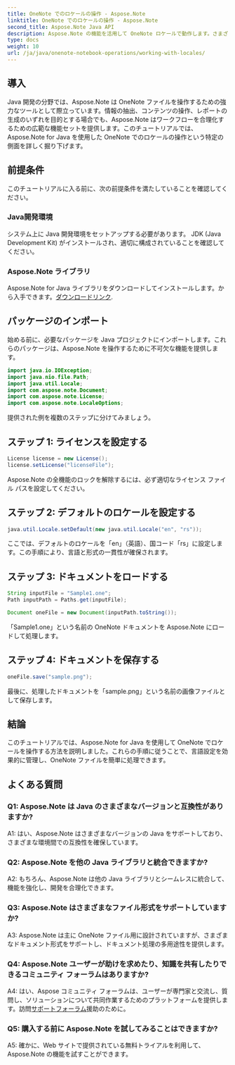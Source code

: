 ```yaml
---
title: OneNote でのロケールの操作 - Aspose.Note
linktitle: OneNote でのロケールの操作 - Aspose.Note
second_title: Aspose.Note Java API
description: Aspose.Note の機能を活用して OneNote ロケールで動作します。さまざまな言語や地域に合わせたレポートを抽出、操作、生成します。 #OneNote #Java #Aspose
type: docs
weight: 10
url: /ja/java/onenote-notebook-operations/working-with-locales/
---
```

## 導入

Java 開発の分野では、Aspose.Note は OneNote ファイルを操作するための強力なツールとして際立っています。情報の抽出、コンテンツの操作、レポートの生成のいずれを目的とする場合でも、Aspose.Note はワークフローを合理化するための広範な機能セットを提供します。このチュートリアルでは、Aspose.Note for Java を使用した OneNote でのロケールの操作という特定の側面を詳しく掘り下げます。

## 前提条件

このチュートリアルに入る前に、次の前提条件を満たしていることを確認してください。

### Java開発環境

システム上に Java 開発環境をセットアップする必要があります。 JDK (Java Development Kit) がインストールされ、適切に構成されていることを確認してください。

### Aspose.Note ライブラリ

Aspose.Note for Java ライブラリをダウンロードしてインストールします。から入手できます。[ダウンロードリンク](https://releases.aspose.com/note/java/).

## パッケージのインポート

始める前に、必要なパッケージを Java プロジェクトにインポートします。これらのパッケージは、Aspose.Note を操作するために不可欠な機能を提供します。

```java
import java.io.IOException;
import java.nio.file.Path;
import java.util.Locale;
import com.aspose.note.Document;
import com.aspose.note.License;
import com.aspose.note.LocaleOptions;
```

提供された例を複数のステップに分けてみましょう。

## ステップ 1: ライセンスを設定する

```java
License license = new License();
license.setLicense("licenseFile");
```

Aspose.Note の全機能のロックを解除するには、必ず適切なライセンス ファイル パスを設定してください。

## ステップ 2: デフォルトのロケールを設定する

```java
java.util.Locale.setDefault(new java.util.Locale("en", "rs"));
```

ここでは、デフォルトのロケールを「en」（英語）、国コード「rs」に設定します。この手順により、言語と形式の一貫性が確保されます。

## ステップ 3: ドキュメントをロードする

```java
String inputFile = "Sample1.one";
Path inputPath = Paths.get(inputFile);

Document oneFile = new Document(inputPath.toString());
```

「Sample1.one」という名前の OneNote ドキュメントを Aspose.Note にロードして処理します。

## ステップ 4: ドキュメントを保存する

```java
oneFile.save("sample.png");
```

最後に、処理したドキュメントを「sample.png」という名前の画像ファイルとして保存します。

## 結論

このチュートリアルでは、Aspose.Note for Java を使用して OneNote でロケールを操作する方法を説明しました。これらの手順に従うことで、言語設定を効果的に管理し、OneNote ファイルを簡単に処理できます。

## よくある質問

### Q1: Aspose.Note は Java のさまざまなバージョンと互換性がありますか?

A1: はい、Aspose.Note はさまざまなバージョンの Java をサポートしており、さまざまな環境間での互換性を確保しています。

### Q2: Aspose.Note を他の Java ライブラリと統合できますか?

A2: もちろん、Aspose.Note は他の Java ライブラリとシームレスに統合して、機能を強化し、開発を合理化できます。

### Q3: Aspose.Note はさまざまなファイル形式をサポートしていますか?

A3: Aspose.Note は主に OneNote ファイル用に設計されていますが、さまざまなドキュメント形式をサポートし、ドキュメント処理の多用途性を提供します。

### Q4: Aspose.Note ユーザーが助けを求めたり、知識を共有したりできるコミュニティ フォーラムはありますか?

 A4: はい、Aspose コミュニティ フォーラムは、ユーザーが専門家と交流し、質問し、ソリューションについて共同作業するためのプラットフォームを提供します。訪問[サポートフォーラム](https://forum.aspose.com/c/note/28)援助のために。

### Q5: 購入する前に Aspose.Note を試してみることはできますか?

A5: 確かに、Web サイトで提供されている無料トライアルを利用して、Aspose.Note の機能を試すことができます。